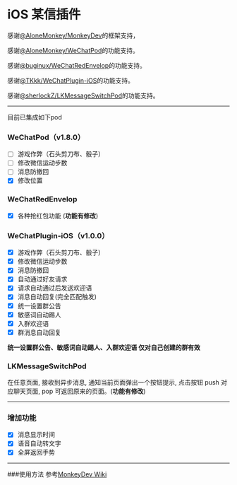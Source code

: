# iOS 某信插件
感谢[@AloneMonkey/MonkeyDev](https://github.com/AloneMonkey/MonkeyDev)的框架支持，

感谢[@AloneMonkey/WeChatPod](https://github.com/AloneMonkey/WeChatPod)的功能支持。

感谢[@buginux/WeChatRedEnvelop](https://github.com/buginux/WeChatRedEnvelop)的功能支持。

感谢[@TKkk/WeChatPlugin-iOS](https://github.com/TKkk-iOSer/WeChatPlugin-iOS)的功能支持。

感谢[@sherlockZ/LKMessageSwitchPod](https://github.com/sherlockZ/LKMessageSwitchPod)的功能支持。

---

目前已集成如下pod

### WeChatPod（v1.8.0）
- [ ] 游戏作弊（石头剪刀布、骰子）
- [ ] 修改微信运动步数
- [ ] 消息防撤回
- [x] 修改位置

### WeChatRedEnvelop
- [x] 各种抢红包功能 (**功能有修改**)

### WeChatPlugin-iOS（v1.0.0）
- [x] 游戏作弊（石头剪刀布、骰子）
- [x] 修改微信运动步数
- [x] 消息防撤回
- [x] 自动通过好友请求
- [x] 请求自动通过后发送欢迎语
- [x] 消息自动回复(完全匹配触发)
- [x] 统一设置群公告
- [x] 敏感词自动踢人
- [x] 入群欢迎语
- [x] 群消息自动回复

**统一设置群公告、敏感词自动踢人、入群欢迎语 仅对自己创建的群有效**

### LKMessageSwitchPod
在任意页面, 接收到异步消息, 通知当前页面弹出一个按钮提示, 点击按钮 push 对应聊天页面, pop 可返回原来的页面。(**功能有修改**)

---

### 增加功能
- [x] 消息显示时间
- [x] 语音自动转文字
- [x] 全屏返回手势

---

###使用方法
参考[MonkeyDev Wiki](https://github.com/AloneMonkey/MonkeyDev/wiki) 

